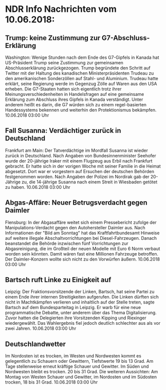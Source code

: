 # NDR Info Nachrichten vom 10.06.2018:


## Trump: keine Zustimmung zur G7-Abschluss-Erklärung
Washington: Wenige Stunden nach dem Ende des G7-Gipfels in Kanada hat US-Präsident Trump seine Zustimmung zur gemeinsamen Abschlusserklärung zurückgezogen. Trump begründete den Schritt auf Twitter mit der Haltung des kanadischen Ministerpräsidenten Trudeau zu den amerikanischen Sonderzöllen auf Stahl- und Aluminium. Trudeau hatte erklärt, seine Regierung werde im Gegenzug Zölle auf Waren aus den USA erheben. Die G7-Staaten hatten sich eigentlich trotz ihrer Meinungsverschiedenheiten in Handelsfragen auf eine gemeinsame Erklärung zum Abschluss ihres Gipfels in Kanada verständigt. Unter anderem heißt es darin, die G7 würden sich zu einem regel-basierten Handessystems bekennen und weiterhin den Protektionismus bekämpfen. 10.06.2018 03:00 Uhr 

## Fall Susanna: Verdächtiger zurück in Deutschland
Frankfurt am Main: Der Tatverdächtige im Mordfall Susanna ist wieder zurück in Deutschland. Nach Angaben von Bundesinnenminister Seehofer wurde der 20-jährige Iraker mit einem Flugzeug aus Erbil nach Frankfurt gebracht. Er hatte sich in der vorigen Woche mit seiner Familie in die Heimat abgesetzt. Dort war er vorgestern auf Ersuchen der deutschen Behörden festgenommen worden. Nach Angaben der Polizei im Nordirak gab der 20-Jährige zu, die 14-jährige Susanna nach einem Streit in Wiesbaden getötet zu haben. 10.06.2018 03:00 Uhr 

## Abgas-Affäre: Neuer Betrugsverdacht gegen Daimler
Flensburg: In der Abgasaffäre weitet sich einem Pressebericht zufolge der Manipulations-Verdacht gegen den Autohersteller Daimler aus. Nach Informationen der "Bild am Sonntag" hat das Kraftfahrtbundesamt Hinweise auf weitere illegale Abschaltvorrichtungen bei Diesel-Fahrzeugen. Danach beanstandet die Behörde inzwischen fünf Vorrichtungen zur Abgasreinigung, die im Großteil der neuen Modelle mit Euro 6 Norm verbaut worden sein könnten. Damit wären fast eine Millionen Fahrzeuge betroffen. Der Daimler-Konzern wollte sich nicht zu den Vorwürfen äußern. 10.06.2018 03:00 Uhr 

## Bartsch ruft Linke zu Einigkeit auf
Leipzig: Der Fraktionsvorsitzende der Linken, Bartsch, hat seine Partei zu einem Ende ihrer internen Streitigkeiten aufgerufen. Die Linken dürften sich nicht in Machtkämpfen verlieren und inhaltlich auf der Stelle treten, sagte Bartsch auf dem Bundesparteitag in Leipzig. Er warb für eine neue programmatische Debatte, unter anderem über das Thema Digitalisierung. Zuvor hatten die Delegierten ihre Vorsitzenden Kipping und Riexinger wiedergewählt. Das Wahlergebnis fiel jedoch deutlich schlechter aus als vor zwei Jahren. 10.06.2018 03:00 Uhr 

## Deutschlandwetter
Im Nordosten ist es trocken, im Westen und Nordwesten kommt es gelegentlich zu Schauern oder Gewittern, Tiefstwerte 19 bis 13 Grad. Am Tage stellenweise erneut kräftige Schauer und Gewitter. Im Süden und Nordwesten bleibt es trocken. 20 bis 31 Grad. Die weiteren Aussichten: Am Montag von Westen Schauer und Gewitter, im Nordosten und im Südosten trocken, 18 bis 31 Grad. 10.06.2018 03:00 Uhr 
